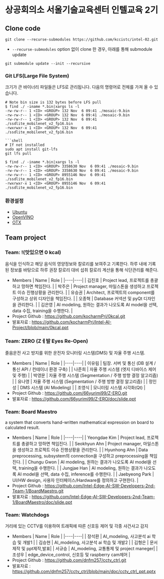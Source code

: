 # 상공회의소 서울기술교육센터 인텔교육 2기

## Clone code 

```shell
git clone --recurse-submodules https://github.com/kccistc/intel-02.git
```

* `--recurse-submodules` option 없이 clone 한 경우, 아래를 통해 submodule update

```shell
git submodule update --init --recursive
```

### Git LFS(Large File System)
크기가 큰 바이너리 파일들은 LFS로 관리됩니다. 다음의 명령어로 전체를 가져 올 수 있습니다.

```shell
# Note bin size is 132 bytes before LFS pull
$ find ./ -iname *.bin|xargs ls -l
-rw-rw-r-- 1 <ID> <GROUP> 132 Nov  6 09:41 ./mosaic-9.bin
-rw-rw-r-- 1 <ID> <GROUP> 132 Nov  6 09:41 ./mosaic-9.bin
-rw-rw-r-- 1 <ID> <GROUP> 132 Nov  6 09:41 ./ssdlite_mobilenet_v2_fp16.bin
-rwxrwxr-x 1 <ID> <GROUP> 132 Nov  6 09:41 ./ssdlite_mobilenet_v2_fp16.bin

```shell
# If not installed
sudo apt install git-lfs
git lfs pull

$ find ./ -iname *.bin|xargs ls -l
-rw-rw-r-- 1 <ID> <GROUP> 3358630 Nov  6 09:41 ./mosaic-9.bin
-rw-rw-r-- 1 <ID> <GROUP> 3358630 Nov  6 09:41 ./mosaic-9.bin
-rw-rw-r-- 1 <ID> <GROUP> 8955146 Nov  6 09:41 ./ssdlite_mobilenet_v2_fp16.bin
-rwxrwxr-x 1 <ID> <GROUP> 8955146 Nov  6 09:41 ./ssdlite_mobilenet_v2_fp16.bin
```

### 환경설정

* [Ubuntu](./doc/environment/ubuntu.md)
* [OpenVINO](./doc/environment/openvino.md)
* [OTX](./doc/environment/otx.md)



## Team project

### Team: !(맛있으면 0 kcal)
음식을 인식하고 해당 음식의 영양정보와 칼로리를 보여주고 기록한다.
하루 내에 기록된 정보를 바탕으로 하루 권장 칼로리 대비 섭취 칼로리 계산을 통해 식단관리를 해준다.

* Members
  | Name | Role |
  |----|----|
  | 김진호 | Project lead, 프로젝트를 총괄하고 망하면 책임진다. |
  | 박주은 | Project manager, 마일스톤을 생성하고 프로젝트 이슈 진행상황을 관리한다. |
  | 유승권 | Architect, 프로젝트의 component를 구성하고 상위 디자인을 책임진다. |
  | 오종혁 | Database 커넥션 및 pyQt 디자인을 관리한다. |
  | 김은영 | AI modeling, 원하는 결과가 나오도록 AI model을 선택, data 수집, training을 수행한다. |
* Project Github : https://github.com/kocharmPrj/0kcal.git
* 발표자료 : https://github.com/kocharmPrj/Intel-AI-Project/blob/main/0kcal.ppt


### Team: ZERO (Zㅔ발 Eyes Re-Open)
졸음운전 사고 방지를 위한 운전자 모니터링 시스템(DMS) 및 자율 주행 시스템. 

* Members
  | Name | Role |
  |----|----|
  | 이유림 | 팀장. 서버 및 통신 (DB 설계 / 통신 API / 컨테이너 환경 구축) |
  | 나준희 | 자율 주행 시스템 (엣지 디바이스 제어 및 주행) |
  | 박영문 | 자율 주행 시스템 (Segmentation / 주행 방향 결정 알고리즘) |
  | 유나영 | 자율 주행 시스템 (Segmentation / 주행 방향 결정 알고리즘) |
  | 정인성 | DMS 시스템 (AI Modeling) |
  | 조영식 | 모니터링 시스템 시각화(Qt) |
* Project Github : https://github.com/66yurimi99/Z-ERO.git
* 발표자료 : https://github.com/66yurimi99/Z-ERO/doc/slide.ppt


### Team: Board Maestro
a system that converts hand-written mathematical expression on board to calculated result.

* Members
  | Name | Role |
  |----|----|
  | Yeongdae Kim | Project lead, 프로젝트를 총괄하고 망하면 책임진다. |
  | Seokhyun Ahn | Project manager, 마일스톤을 생성하고 프로젝트 이슈 진행상황을 관리한다. |
  | Hyunhong Ahn | Data preprocessing, subsystem의 connection을 구성하고 preprocessing을 책임진다. |
  | Chungu Gwon | AI modeling, 원하는 결과가 나오도록 AI model을 선택, training을 수행한다. |
  | Jungjae Han | AI modeling, 원하는 결과가 나오도록 AI model을 선택, data 수집, inference를 수행한다. |
  | Jaebyeong Park | UI/HW design, 사용자 인터페이스/Hardware를 정의하고 구현한다. |
* Project Github : https://github.com/Intel-Edge-AI-SW-Developers-2nd-Team-1/BoardMaestro.git
* 발표자료 : https://github.com/Intel-Edge-AI-SW-Developers-2nd-Team-1/BoardMaestro/doc/slide.ppt


### Team: Watchdogs
거리에 있는 CCTV를 이용하여 트래픽에 따른 신호등 제어 및 각종 사건사고 감지


* Members
  | Name | Role |
  |----|----|
  | 장석환 | AI_modeling, 사고분석 ai 학습 및 개발1 |
  | 김승현 | AI_modeling, 사고분석 ai 학습 및 개발2 |
  | 김형은 | 문서 제작 및 ppt제작,발표|
  | 서규승 | AI_modeling, 교통통제 및 project maneger|
  | 조성우 | edge_device_control, 신호등 및 raspberry cam제어 |
* Project Github : https://github.com/dnfm257/cctv_ctrl.git
* 발표자료 : https://github.com/dnfm257/cctv_ctrl/blob/main/doc/cctv_ctrl_ppt.pptx
